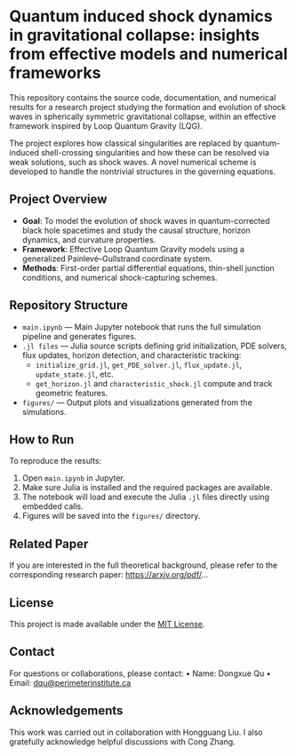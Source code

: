 # Quantum induced shock dynamics in gravitational collapse: insights from effective models and numerical frameworks

This repository contains the source code, documentation, and numerical results for a research project studying the formation and evolution of shock waves in spherically symmetric gravitational collapse, within an effective framework inspired by Loop Quantum Gravity (LQG).

The project explores how classical singularities are replaced by quantum-induced shell-crossing singularities and how these can be resolved via weak solutions, such as shock waves. A novel numerical scheme is developed to handle the nontrivial structures in the governing equations.

## Project Overview

- **Goal**: To model the evolution of shock waves in quantum-corrected black hole spacetimes and study the causal structure, horizon dynamics, and curvature properties.
- **Framework**: Effective Loop Quantum Gravity models using a generalized Painlevé–Gullstrand coordinate system.
- **Methods**: First-order partial differential equations, thin-shell junction conditions, and numerical shock-capturing schemes.

## Repository Structure

- `main.ipynb` — Main Jupyter notebook that runs the full simulation pipeline and generates figures.
- `.jl files` — Julia source scripts defining grid initialization, PDE solvers, flux updates, horizon detection, and characteristic tracking:
  - `initialize_grid.jl`, `get_PDE_solver.jl`, `flux_update.jl`, `update_state.jl`, etc.
  - `get_horizon.jl` and `characteristic_shock.jl` compute and track geometric features.
- `figures/` — Output plots and visualizations generated from the simulations.

## How to Run

To reproduce the results:

1. Open `main.ipynb` in Jupyter.
2. Make sure Julia is installed and the required packages are available.
3. The notebook will load and execute the Julia `.jl` files directly using embedded calls.
4. Figures will be saved into the `figures/` directory.

## Related Paper
If you are interested in the full theoretical background, please refer to the corresponding research paper: https://arxiv.org/pdf/...

## License

This project is made available under the [MIT License](LICENSE).

## Contact
For questions or collaborations, please contact:
	•	Name: Dongxue Qu
	•	Email: dqu@perimeterinstitute.ca
 ## Acknowledgements
 This work was carried out in collaboration with Hongguang Liu. I also gratefully acknowledge helpful discussions with Cong Zhang.
 
